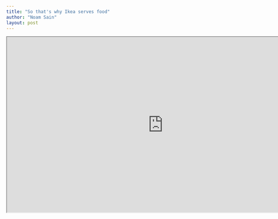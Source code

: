 ```yaml
---
title: "So that's why Ikea serves food"
author: "Noam Sain"
layout: post
---
```


<iframe height="473" src="https://www.youtube.com/embed/aiBt44rrslw?feature=oembed" title="Alfonso Cuarón's "IKEA" - Official Trailer" width="840"></iframe>